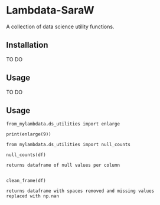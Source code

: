 
# Lambdata-SaraW
A collection of data science utility functions.

## Installation

TO DO

## Usage

TO DO

## Usage

```
from_mylambdata.ds_utilities import enlarge

print(enlarge(9))
```

```
from mylambdata.ds_utilities import null_counts

null_counts(df)

returns dataframe of null values per column
```

```from my_lambdata.ds_utilities import clean_frame

clean_frame(df)

returns dataframe with spaces removed and missing values
replaced with np.nan
```

